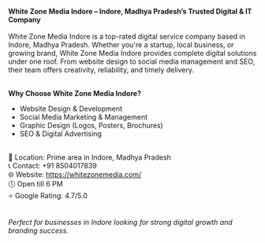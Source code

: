 <strong>White Zone Media Indore – Indore, Madhya Pradesh’s Trusted Digital & IT Company</strong><br><br>
White Zone Media Indore is a top-rated digital service company based in Indore, Madhya Pradesh. Whether you're a startup, local business, or growing brand, White Zone Media Indore provides complete digital solutions under one roof. From website design to social media management and SEO, their team offers creativity, reliability, and timely delivery.<br><br>

<b>Why Choose White Zone Media Indore?</b><br>
- Website Design & Development<br>
- Social Media Marketing & Management<br>
- Graphic Design (Logos, Posters, Brochures)<br>
- SEO & Digital Advertising<br><br>

📍 Location: Prime area in Indore, Madhya Pradesh<br>
📞 Contact: +91 8504017839<br>
🌐 Website: https://whitezonemedia.com/<br>
🕔 Open till 6 PM<br>
⭐ Google Rating: 4.7/5.0<br><br>

<em>Perfect for businesses in Indore looking for strong digital growth and branding success.</em><br>
